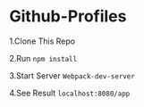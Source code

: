 # Github-Profiles
1.Clone This Repo 

2.Run `npm install`

3.Start Server `Webpack-dev-server`

4.See Result `localhost:8080/app`
